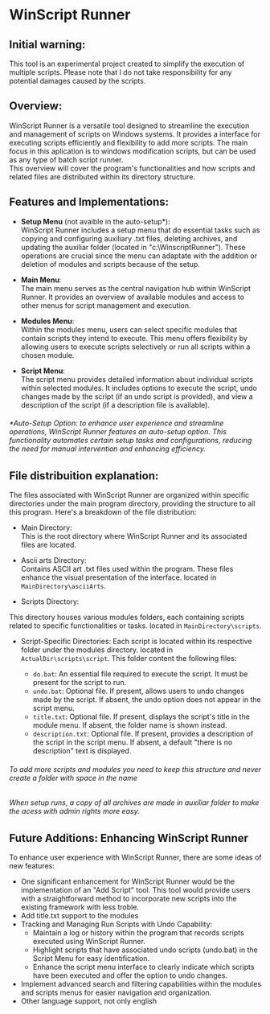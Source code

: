 # WinScript Runner
## Initial warning:
This tool is an experimental project created to simplify the execution of multiple scripts. Please note that I do not take responsibility for any potential damages caused by the scripts.

## Overview:
WinScript Runner is a versatile tool designed to streamline the execution and management of scripts on Windows systems. It provides a interface for 
executing scripts efficiently and flexibility to add more scripts. The main focus in this aplication is to windows modification scripts, but can be used as any type of batch script runner.<br>
This overview will cover the program's functionalities and how scripts and related files are distributed within its directory structure.


## Features and Implementations:
* <b>Setup Menu</b> (not avaible in the auto-setup*):<br>
WinScript Runner includes a setup menu that do essential tasks such as copying and configuring auxiliary .txt files, deleting archives, and updating the auxiliar folder (located in "c:\WinscriptRunner"). 
These operations are crucial since the menu can adaptate with the addition or deletion of modules and scripts because of the setup. 

* <b>Main Menu</b>:<br>
The main menu serves as the central navigation hub within WinScript Runner. It provides an overview of available modules and access to other menus for script management and execution.

* <b>Modules Menu</b>:<br>
Within the modules menu, users can select specific modules that contain scripts they intend to execute. This menu offers flexibility by allowing users to execute scripts selectively or run all scripts within a chosen module.

* <b>Script Menu</b>:<br>
The script menu provides detailed information about individual scripts within selected modules. It includes options to execute the script, undo changes made by the script (if an undo script is provided),
and view a description of the script (if a description file is available).

###### *Auto-Setup Option: to enhance user experience and streamline operations, WinScript Runner features an auto-setup option. This functionality automates certain setup tasks and configurations, reducing the need for manual intervention and enhancing efficiency.

## File distribuition explanation:
The files associated with WinScript Runner are organized within specific directories under the main program directory, providing the structure to all this program. Here's a breakdown of the file distribution:

* Main Directory:<br>
This is the root directory where WinScript Runner and its associated files are located.

* Ascii arts Directory:<br>
Contains ASCII art .txt files used within the program. These files enhance the visual presentation of the interface. located in `MainDirectory\asciiArts`.

* Scripts Directory:

This directory houses various modules folders, each containing scripts related to specific functionalities or tasks. located in `MainDirectory\scripts`.

* Script-Specific Directories:
Each script is located within its respective folder under the modules directory. located in `ActualDir\scripts\script`. This folder content the following files:

  * `do.bat`:
  An essential file required to execute the script. It must be present for the script to run.
  * `undo.bat`:
  Optional file. If present, allows users to undo changes made by the script. If absent, the undo option does not appear in the script menu.
  * `title.txt`:
  Optional file. If present, displays the script's title in the module menu. If absent, the folder name is shown instead.
  * `description.txt`:
  Optional file. If present, provides a description of the script in the script menu. If absent, a default "there is no description" text is displayed.

###### To add more scripts and modules you need to keep this structure and never create a folder with space in the name
###### When setup runs, a copy of all archives are made in auxiliar folder to make the acess with admin rights more easy.

## Future Additions: Enhancing WinScript Runner
To enhance user experience with WinScript Runner, there are some ideas of new features: 
  * One significant enhancement for WinScript Runner would be the implementation of an "Add Script" tool. This tool would provide users with a straightforward method to incorporate new scripts into the existing framework with less troble.
  * Add title.txt support to the modules
  * Tracking and Managing Run Scripts with Undo Capability:
     * Maintain a log or history within the program that records scripts executed using WinScript Runner.
     * Highlight scripts that have associated undo scripts (undo.bat) in the Script Menu for easy identification.
     * Enhance the script menu interface to clearly indicate which scripts have been executed and offer the option to undo changes.
  * Implement advanced search and filtering capabilities within the modules and scripts menus for easier navigation and organization.
  * Other language support, not only english

